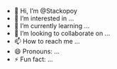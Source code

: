 - 👋 Hi, I’m @Stackopoy
- 👀 I’m interested in ...
- 🌱 I’m currently learning ...
- 💞️ I’m looking to collaborate on ...
- 📫 How to reach me ...
- 😄 Pronouns: ...
- ⚡ Fun fact: ...

<!---
Stackopoy/Stackopoy is a ✨ special ✨ repository because its `README.md` (this file) appears on your GitHub profile.
You can click the Preview link to take a look at your changes.
--->
